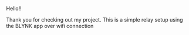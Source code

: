 Hello!!

Thank you for checking out my project.
This is a simple relay setup using the BLYNK app over wifi connection
